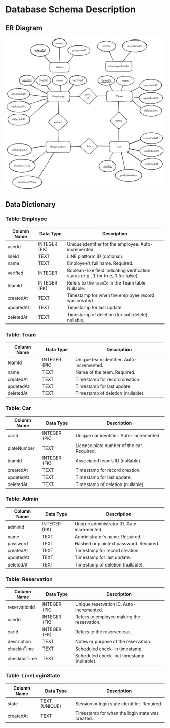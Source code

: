 # Database Schema Description

## ER Diagram

![ER Diagram](./images/Diagram.png)

## Data Dictionary

### Table: Employee
| Column Name | Data Type | Description |
|-------------|-----------|-------------|
| userId | INTEGER (PK) | Unique identifier for the employee. Auto-incremented. |
| lineId | TEXT | LINE platform ID (optional). |
| name | TEXT | Employee’s full name. Required. |
| verified | INTEGER | Boolean-like field indicating verification status (e.g., 1 for true, 0 for false). |
| teamId | INTEGER (FK) | Refers to the `teamId` in the Team table. Nullable. |
| createdAt | TEXT | Timestamp for when the employee record was created. |
| updatedAt | TEXT | Timestamp for last update. |
| deletedAt | TEXT | Timestamp of deletion (for soft delete), nullable. |

### Table: Team
| Column Name | Data Type | Description |
|-------------|-----------|-------------|
| teamId | INTEGER (PK) | Unique team identifier. Auto-incremented. |
| name | TEXT | Name of the team. Required. |
| createdAt | TEXT | Timestamp for record creation. |
| updatedAt | TEXT | Timestamp for last update. |
| deletedAt | TEXT | Timestamp of deletion (nullable). |

### Table: Car
| Column Name | Data Type | Description |
|-------------|-----------|-------------|
| carId | INTEGER (PK) | Unique car identifier. Auto-incremented. |
| plateNumber | TEXT | License plate number of the car. Required. |
| teamId | INTEGER (FK) | Associated team’s ID (nullable). |
| createdAt | TEXT | Timestamp for record creation. |
| updatedAt | TEXT | Timestamp for last update. |
| deletedAt | TEXT | Timestamp of deletion (nullable). |

### Table: Admin
| Column Name | Data Type | Description |
|-------------|-----------|-------------|
| adminId | INTEGER (PK) | Unique administrator ID. Auto-incremented. |
| name | TEXT | Administrator’s name. Required. |
| password | TEXT | Hashed or plaintext password. Required. |
| createdAt | TEXT | Timestamp for record creation. |
| updatedAt | TEXT | Timestamp for last update. |
| deletedAt | TEXT | Timestamp of deletion (nullable). |

### Table: Reservation
| Column Name | Data Type | Description |
|-------------|-----------|-------------|
| reservationId | INTEGER (PK) | Unique reservation ID. Auto-incremented. |
| userId | INTEGER (FK) | Refers to employee making the reservation. |
| carId | INTEGER (FK) | Refers to the reserved car. |
| description | TEXT | Notes or purpose of the reservation. |
| checkinTime | TEXT | Scheduled check-in timestamp. |
| checkoutTime | TEXT | Scheduled check-out timestamp (nullable). |

### Table: LineLoginState
| Column Name | Data Type | Description |
|-------------|-----------|-------------|
| state | TEXT (UNIQUE) | Session or login state identifier. Required. |
| createdAt | TEXT | Timestamp for when the login state was created. |
